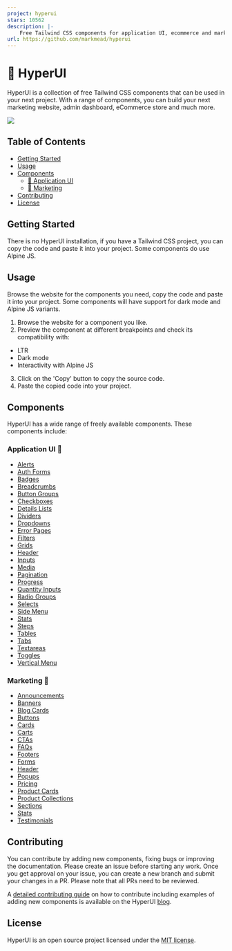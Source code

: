 ```yaml
---
project: hyperui
stars: 10562
description: |-
    Free Tailwind CSS components for application UI, ecommerce and marketing with support for dark mode, RTL and Alpine JS 🚀
url: https://github.com/markmead/hyperui
---
```


# 🚀 HyperUI

HyperUI is a collection of free Tailwind CSS components that can be used in your next project. With a range of components, you can build your next marketing website, admin dashboard, eCommerce store and much more.

![](https://hyperui.dev/og.jpg)

## Table of Contents

- [Getting Started](#getting-started)
- [Usage](#usage)
- [Components](#components)
  - [🤖 Application UI](#application-ui-)
  - [📣 Marketing](#marketing-)
- [Contributing](#contributing)
- [License](#license)

## Getting Started

There is no HyperUI installation, if you have a Tailwind CSS project, you can copy the code and paste it into your project. Some components do use Alpine JS.

## Usage

Browse the website for the components you need, copy the code and paste it into your project. Some components will have support for dark mode and Alpine JS variants.

1. Browse the website for a component you like.
2. Preview the component at different breakpoints and check its compatibility with:

- LTR
- Dark mode
- Interactivity with Alpine JS

3. Click on the 'Copy' button to copy the source code.
4. Paste the copied code into your project.

## Components

HyperUI has a wide range of freely available components. These components include:

### Application UI 🤖

- [Alerts](https://www.hyperui.dev/components/application-ui/alerts)
- [Auth Forms](https://www.hyperui.dev/components/application-ui/login-forms)
- [Badges](https://www.hyperui.dev/components/application-ui/badges)
- [Breadcrumbs](https://www.hyperui.dev/components/application-ui/breadcrumbs)
- [Button Groups](https://www.hyperui.dev/components/application-ui/button-groups)
- [Checkboxes](https://www.hyperui.dev/components/application-ui/checkboxes)
- [Details Lists](https://www.hyperui.dev/components/application-ui/details-list)
- [Dividers](https://www.hyperui.dev/components/application-ui/dividers)
- [Dropdowns](https://www.hyperui.dev/components/application-ui/dropdown)
- [Error Pages](https://www.hyperui.dev/components/application-ui/error-pages)
- [Filters](https://www.hyperui.dev/components/application-ui/filters)
- [Grids](https://www.hyperui.dev/components/application-ui/grids)
- [Header](https://www.hyperui.dev/components/application-ui/headers)
- [Inputs](https://www.hyperui.dev/components/application-ui/inputs)
- [Media](https://www.hyperui.dev/components/application-ui/media)
- [Pagination](https://www.hyperui.dev/components/application-ui/pagination)
- [Progress](https://www.hyperui.dev/components/application-ui/progress)
- [Quantity Inputs](https://www.hyperui.dev/components/application-ui/quantity-inputs)
- [Radio Groups](https://www.hyperui.dev/components/application-ui/radio-groups)
- [Selects](https://www.hyperui.dev/components/application-ui/selects)
- [Side Menu](https://www.hyperui.dev/components/application-ui/side-menu)
- [Stats](https://www.hyperui.dev/components/application-ui/stats)
- [Steps](https://www.hyperui.dev/components/application-ui/steps)
- [Tables](https://www.hyperui.dev/components/application-ui/tables)
- [Tabs](https://www.hyperui.dev/components/application-ui/tabs)
- [Textareas](https://www.hyperui.dev/components/application-ui/textareas)
- [Toggles](https://www.hyperui.dev/components/application-ui/toggles)
- [Vertical Menu](https://www.hyperui.dev/components/application-ui/vertical-menu)

### Marketing 📣

- [Announcements](https://www.hyperui.dev/components/marketing/announcements)
- [Banners](https://www.hyperui.dev/components/marketing/banners)
- [Blog Cards](https://www.hyperui.dev/components/marketing/blog-cards)
- [Buttons](https://www.hyperui.dev/components/marketing/buttons)
- [Cards](https://www.hyperui.dev/components/marketing/cards)
- [Carts](https://www.hyperui.dev/components/marketing/carts)
- [CTAs](https://www.hyperui.dev/components/marketing/ctas)
- [FAQs](https://www.hyperui.dev/components/marketing/faqs)
- [Footers](https://www.hyperui.dev/components/marketing/footers)
- [Forms](https://www.hyperui.dev/components/marketing/forms)
- [Header](https://www.hyperui.dev/components/marketing/headers)
- [Popups](https://www.hyperui.dev/components/marketing/popups)
- [Pricing](https://www.hyperui.dev/components/marketing/pricings)
- [Product Cards](https://www.hyperui.dev/components/marketing/product-cards)
- [Product Collections](https://www.hyperui.dev/components/marketing/product-collections)
- [Sections](https://www.hyperui.dev/components/marketing/sections)
- [Stats](https://www.hyperui.dev/components/marketing/stats)
- [Testimonials](https://www.hyperui.dev/components/marketing/testimonials)

## Contributing

You can contribute by adding new components, fixing bugs or improving the documentation. Please create an issue before starting any work. Once you get approval on your issue, you can create a new branch and submit your changes in a PR. Please note that all PRs need to be reviewed.

A [detailed contributing guide](https://www.hyperui.dev/blog/how-to-contribute) on how to contribute including examples of adding new components is available on the HyperUI [blog](https://www.hyperui.dev/blog).

## License

HyperUI is an open source project licensed under the [MIT license](https://github.com/markmead/hyperui/blob/main/LICENSE).

